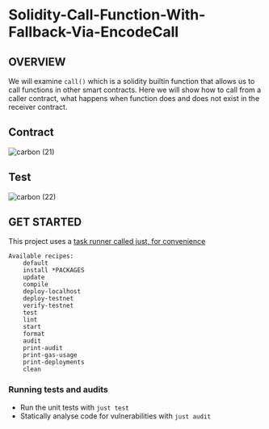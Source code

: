 #  Solidity-Call-Function-With-Fallback-Via-EncodeCall
## OVERVIEW

We will examine `call()` which is a solidity builtin function that allows us to call functions in other smart contracts. Here we will show how to call from a caller contract, what happens when function does and does not exist in the receiver contract.

## Contract


![carbon (21)](https://user-images.githubusercontent.com/7098556/193192519-d073638e-1598-480b-8397-455840db4c18.png)


## Test


![carbon (22)](https://user-images.githubusercontent.com/7098556/193192592-f36dd26b-f455-49aa-9d21-31c6894b614f.png)


## GET STARTED

This project uses a [task runner called just, for convenience](https://github.com/casey/just)

```
Available recipes:
    default
    install *PACKAGES
    update
    compile
    deploy-localhost
    deploy-testnet
    verify-testnet
    test
    lint
    start
    format
    audit
    print-audit
    print-gas-usage
    print-deployments
    clean
```

### Running tests and audits

- Run the unit tests with `just test`
- Statically analyse code for vulnerabilities with `just audit` 
